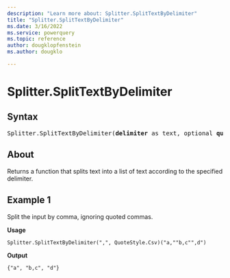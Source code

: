```yaml
---
description: "Learn more about: Splitter.SplitTextByDelimiter"
title: "Splitter.SplitTextByDelimiter"
ms.date: 3/16/2022
ms.service: powerquery
ms.topic: reference
author: dougklopfenstein
ms.author: dougklo

---
```

# Splitter.SplitTextByDelimiter

## Syntax

<pre>
Splitter.SplitTextByDelimiter(<b>delimiter</b> as text, optional <b>quoteStyle</b> as nullable number) as function
</pre>
  
## About

Returns a function that splits text into a list of text according to the specified delimiter.

## Example 1

Split the input by comma, ignoring quoted commas.

**Usage**

```powerquery-m
Splitter.SplitTextByDelimiter(",", QuoteStyle.Csv)("a,""b,c"",d")
```

**Output**

`{"a", "b,c", "d"}`
